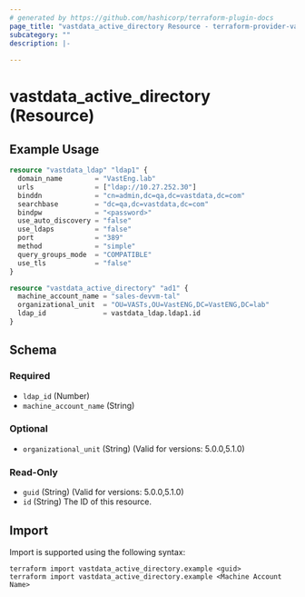 ```yaml
---
# generated by https://github.com/hashicorp/terraform-plugin-docs
page_title: "vastdata_active_directory Resource - terraform-provider-vastdata"
subcategory: ""
description: |-
  
---
```


# vastdata_active_directory (Resource)



## Example Usage

```terraform
resource "vastdata_ldap" "ldap1" {
  domain_name        = "VastEng.lab"
  urls               = ["ldap://10.27.252.30"]
  binddn             = "cn=admin,dc=qa,dc=vastdata,dc=com"
  searchbase         = "dc=qa,dc=vastdata,dc=com"
  bindpw             = "<password>"
  use_auto_discovery = "false"
  use_ldaps          = "false"
  port               = "389"
  method             = "simple"
  query_groups_mode  = "COMPATIBLE"
  use_tls            = "false"
}

resource "vastdata_active_directory" "ad1" {
  machine_account_name = "sales-devvm-tal"
  organizational_unit  = "OU=VASTs,OU=VastENG,DC=VastENG,DC=lab"
  ldap_id              = vastdata_ldap.ldap1.id
}
```

<!-- schema generated by tfplugindocs -->
## Schema

### Required

- `ldap_id` (Number)
- `machine_account_name` (String)

### Optional

- `organizational_unit` (String) (Valid for versions: 5.0.0,5.1.0)

### Read-Only

- `guid` (String) (Valid for versions: 5.0.0,5.1.0)
- `id` (String) The ID of this resource.

## Import

Import is supported using the following syntax:

```shell
terraform import vastdata_active_directory.example <guid>
terraform import vastdata_active_directory.example <Machine Account Name>
```
